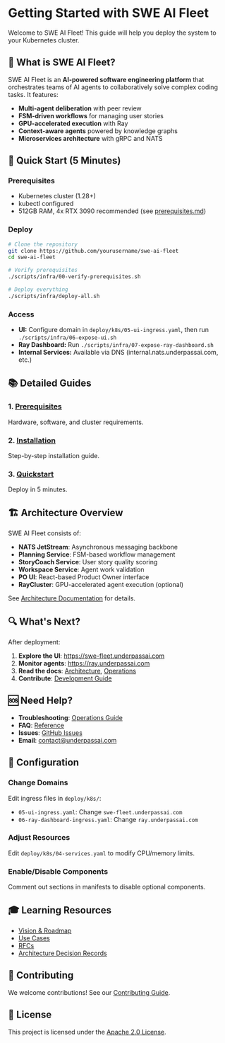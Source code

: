 # Getting Started with SWE AI Fleet

Welcome to SWE AI Fleet! This guide will help you deploy the system to your Kubernetes cluster.

## 🎯 What is SWE AI Fleet?

SWE AI Fleet is an **AI-powered software engineering platform** that orchestrates teams of AI agents to collaboratively solve complex coding tasks. It features:

- **Multi-agent deliberation** with peer review
- **FSM-driven workflows** for managing user stories
- **GPU-accelerated execution** with Ray
- **Context-aware agents** powered by knowledge graphs
- **Microservices architecture** with gRPC and NATS

## 🚀 Quick Start (5 Minutes)

### Prerequisites

- Kubernetes cluster (1.28+)
- kubectl configured
- 512GB RAM, 4x RTX 3090 recommended (see [prerequisites.md](prerequisites.md))

### Deploy

```bash
# Clone the repository
git clone https://github.com/yourusername/swe-ai-fleet
cd swe-ai-fleet

# Verify prerequisites
./scripts/infra/00-verify-prerequisites.sh

# Deploy everything
./scripts/infra/deploy-all.sh
```

### Access

- **UI:** Configure domain in `deploy/k8s/05-ui-ingress.yaml`, then run `./scripts/infra/06-expose-ui.sh`
- **Ray Dashboard:** Run `./scripts/infra/07-expose-ray-dashboard.sh`
- **Internal Services:** Available via DNS (internal.nats.underpassai.com, etc.)

## 📚 Detailed Guides

### 1. [Prerequisites](prerequisites.md)
Hardware, software, and cluster requirements.

### 2. [Installation](installation.md)
Step-by-step installation guide.

### 3. [Quickstart](quickstart.md)
Deploy in 5 minutes.

## 🏗️ Architecture Overview

SWE AI Fleet consists of:

- **NATS JetStream**: Asynchronous messaging backbone
- **Planning Service**: FSM-based workflow management
- **StoryCoach Service**: User story quality scoring
- **Workspace Service**: Agent work validation
- **PO UI**: React-based Product Owner interface
- **RayCluster**: GPU-accelerated agent execution (optional)

See [Architecture Documentation](../architecture/README.md) for details.

## 🔍 What's Next?

After deployment:

1. **Explore the UI**: https://swe-fleet.underpassai.com
2. **Monitor agents**: https://ray.underpassai.com
3. **Read the docs**: [Architecture](../architecture/README.md), [Operations](../operations/README.md)
4. **Contribute**: [Development Guide](../development/README.md)

## 🆘 Need Help?

- **Troubleshooting**: [Operations Guide](../operations/troubleshooting.md)
- **FAQ**: [Reference](../reference/faq.md)
- **Issues**: [GitHub Issues](https://github.com/underpass-ai/swe-ai-fleet/issues)
- **Email**: contact@underpassai.com

## 📝 Configuration

### Change Domains

Edit ingress files in `deploy/k8s/`:
- `05-ui-ingress.yaml`: Change `swe-fleet.underpassai.com`
- `06-ray-dashboard-ingress.yaml`: Change `ray.underpassai.com`

### Adjust Resources

Edit `deploy/k8s/04-services.yaml` to modify CPU/memory limits.

### Enable/Disable Components

Comment out sections in manifests to disable optional components.

## 🎓 Learning Resources

- [Vision & Roadmap](../vision/VISION.md)
- [Use Cases](../vision/USE_CASES.md)
- [RFCs](../reference/rfcs/)
- [Architecture Decision Records](../reference/adrs/)

## 🤝 Contributing

We welcome contributions! See our [Contributing Guide](../development/CONTRIBUTING.md).

## 📄 License

This project is licensed under the [Apache 2.0 License](../../LICENSE).
